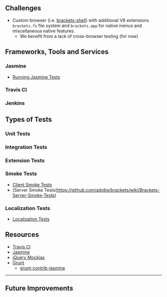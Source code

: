 ## Challenges

* Custom browser (i.e. [brackets-shell](https://github.com/adobe/brackets-shell)) with additional V8 extensions `brackets.fs` file system and `brackets.app` for native menus and miscellaneous native features.
    * We benefit from a lack of cross-browser testing (for now)

## Frameworks, Tools and Services

### Jasmine
* [Running Jasmine Tests](https://github.com/adobe/brackets/wiki/Running-Brackets-Unit-Tests)

### Travis CI

### Jenkins

## Types of Tests

### Unit Tests
### Integration Tests
### Extension Tests
### Smoke Tests
* [Client Smoke Tests](https://github.com/adobe/brackets/wiki/Brackets-Smoke-Tests)
* [Server Smoke Tests(https://github.com/adobe/brackets/wiki/Brackets-Server-Smoke-Tests)
### Localization Tests
* [Localization Tests](https://github.com/adobe/brackets/wiki/Localization-Tests)

## Resources

* [Travis CI](http://about.travis-ci.org/)
* [Jasmine](http://pivotal.github.io/jasmine/)
* [jQuery Mockjax](https://github.com/appendto/jquery-mockjax)
* [Grunt](http://gruntjs.com/)
    * [grunt-contrib-jasmine](https://github.com/gruntjs/grunt-contrib-jasmine)

----

## Future Improvements